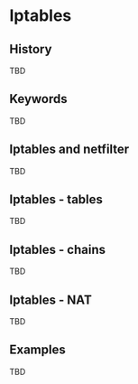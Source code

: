 # Iptables

## History

TBD

## Keywords

TBD

## Iptables and netfilter

TBD

## Iptables - tables

TBD

## Iptables - chains

TBD

## Iptables  - NAT

TBD

## Examples

TBD
